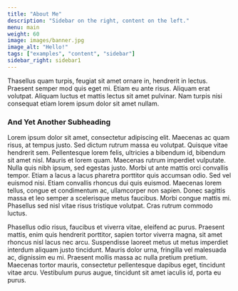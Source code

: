 ```yaml
---
title: "About Me"
description: "Sidebar on the right, content on the left."
menu: main
weight: 60
image: images/banner.jpg
image_alt: "Hello!"
tags: ["examples", "content", "sidebar"]
sidebar_right: sidebar1
---
```

Thasellus quam turpis, feugiat sit amet ornare in, hendrerit in lectus.
Praesent semper mod quis eget mi. Etiam eu ante risus. Aliquam erat volutpat.
Aliquam luctus et mattis lectus sit amet pulvinar. Nam turpis nisi
consequat etiam lorem ipsum dolor sit amet nullam.

### And Yet Another Subheading
Lorem ipsum dolor sit amet, consectetur adipiscing elit. Maecenas ac quam risus, at tempus
justo. Sed dictum rutrum massa eu volutpat. Quisque vitae hendrerit sem. Pellentesque lorem felis,
ultricies a bibendum id, bibendum sit amet nisl. Mauris et lorem quam. Maecenas rutrum imperdiet
vulputate. Nulla quis nibh ipsum, sed egestas justo. Morbi ut ante mattis orci convallis tempor.
Etiam a lacus a lacus pharetra porttitor quis accumsan odio. Sed vel euismod nisi. Etiam convallis
rhoncus dui quis euismod. Maecenas lorem tellus, congue et condimentum ac, ullamcorper non sapien.
Donec sagittis massa et leo semper a scelerisque metus faucibus. Morbi congue mattis mi.
Phasellus sed nisl vitae risus tristique volutpat. Cras rutrum commodo luctus.

Phasellus odio risus, faucibus et viverra vitae, eleifend ac purus. Praesent mattis, enim
quis hendrerit porttitor, sapien tortor viverra magna, sit amet rhoncus nisl lacus nec arcu.
Suspendisse laoreet metus ut metus imperdiet interdum aliquam justo tincidunt. Mauris dolor urna,
fringilla vel malesuada ac, dignissim eu mi. Praesent mollis massa ac nulla pretium pretium.
Maecenas tortor mauris, consectetur pellentesque dapibus eget, tincidunt vitae arcu.
Vestibulum purus augue, tincidunt sit amet iaculis id, porta eu purus.
